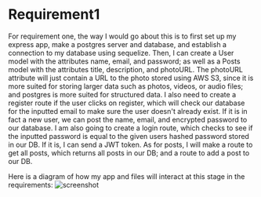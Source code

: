 # Requirement1
For requirement one, the way I would go about this is to first set up my express app, make a postgres server and database, and establish a connection to my database using sequelize. Then, I can create a User model with the attributes name, email, and password; as well as a Posts model with the attributes title, description, and photoURL. The photoURL attribute will just contain a URL to the photo stored using AWS S3, since it is more suited for storing larger data such as photos, videos, or audio files; and postgres is more suited for structured data. I also need to create a register route if the user clicks on register, which will check our database for the inputted email to make sure the user doesn't already exist. If it is in fact a new user, we can post the name, email, and encrypted password to our database. I am also going to create a login route, which checks to see if the inputted password is equal to the given users hashed password stored in our DB. If it is, I can send a JWT token. As for posts, I will make a route to get all posts, which returns all posts in our DB; and a route to add a post to our DB.

Here is a diagram of how my app and files will interact at this stage in the requirements:
![screenshot](https://user-images.githubusercontent.com/103616900/225774256-e54d75ea-d9ce-4cc6-9eae-9414b36787de.jpg)
